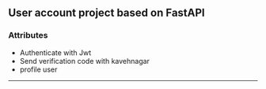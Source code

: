 ## User account project based on FastAPI

### Attributes

+ Authenticate with Jwt
+ Send verification code with kavehnagar
+ profile user

--------

